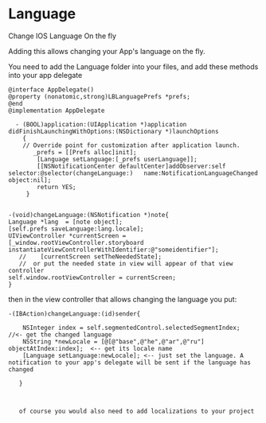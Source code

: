 Language
========

Change IOS Language On the fly


Adding this allows changing your App's language on the fly.


You need to add the Language folder into your files, and add these methods into your app delegate

    @interface AppDelegate()
    @property (nonatomic,strong)LBLanguagePrefs *prefs;
    @end
    @implementation AppDelegate

      - (BOOL)application:(UIApplication *)application didFinishLaunchingWithOptions:(NSDictionary *)launchOptions
        {
        // Override point for customization after application launch.
           _prefs = [[Prefs alloc]init];
            [Language setLanguage:[_prefs userLanguage]];
            [[NSNotificationCenter defaultCenter]addObserver:self selector:@selector(changeLanguage:)   name:NotificationLanguageChanged  object:nil];
            return YES;
         }
 
    
    -(void)changeLanguage:(NSNotification *)note{
    Language *lang  = [note object];
    [self.prefs saveLanguage:lang.locale];
    UIViewController *currentScreen =[_window.rootViewController.storyboard   instantiateViewControllerWithIdentifier:@"someidentifier"];
       //    [currentScreen setTheNeededState];
       //  or put the needed state in view will appear of that view controller
    self.window.rootViewController = currentScreen;
    }


then in the view controller that allows changing the language you put:

    -(IBAction)changeLanguage:(id)sender{
             
        NSInteger index = self.segmentedControl.selectedSegmentIndex;  //<- get the changed language
        NSString *newLocale = [@[@"base",@"he",@"ar",@"ru"] objectAtIndex:index];  <-- get its locale name
        [Language setLanguage:newLocale]; <-- just set the language. A notification to your app's delegate will be sent if the language has changed
           
       }
       
       
       
       of course you would also need to add localizations to your project
